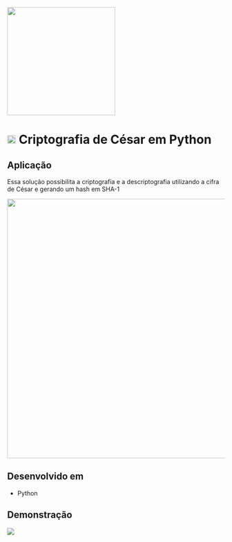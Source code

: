 <img src="https://raw.githubusercontent.com/raphaellabartoncello/CifraCesar-Python/master/img/ceasar.png" height="250" width="250">

<h1><img src="https://raw.githubusercontent.com/raphaellabartoncello/CifraCesar-Python/master/img/cadeado.jpg" height="20" width="20"> Criptografia de César em Python </h1>

<h2>Aplicação</h2>

Essa solução possibilita a criptografia e a descriptografia utilizando a cifra de César e gerando um hash em SHA-1

<img src="https://raw.githubusercontent.com/raphaellabartoncello/CifraCesar-Python/master/img/crypt.png" height="600" width="600">

<h2>Desenvolvido em</h2>
<ul>
<li>Python</li>
</ul>

<h2>Demonstração</h2>

<img src="https://raw.githubusercontent.com/raphaellabartoncello/CifraCesar-Python/master/img/Demo.PNG">
